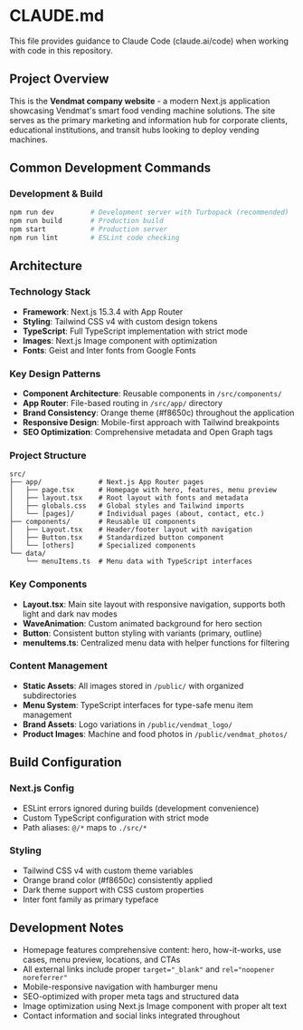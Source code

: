# CLAUDE.md

This file provides guidance to Claude Code (claude.ai/code) when working with code in this repository.

## Project Overview

This is the **Vendmat company website** - a modern Next.js application showcasing Vendmat's smart food vending machine solutions. The site serves as the primary marketing and information hub for corporate clients, educational institutions, and transit hubs looking to deploy vending machines.

## Common Development Commands

### Development & Build
```bash
npm run dev         # Development server with Turbopack (recommended)
npm run build       # Production build
npm start           # Production server
npm run lint        # ESLint code checking
```

## Architecture

### Technology Stack
- **Framework**: Next.js 15.3.4 with App Router
- **Styling**: Tailwind CSS v4 with custom design tokens
- **TypeScript**: Full TypeScript implementation with strict mode
- **Images**: Next.js Image component with optimization
- **Fonts**: Geist and Inter fonts from Google Fonts

### Key Design Patterns
- **Component Architecture**: Reusable components in `/src/components/`
- **App Router**: File-based routing in `/src/app/` directory
- **Brand Consistency**: Orange theme (#f8650c) throughout the application
- **Responsive Design**: Mobile-first approach with Tailwind breakpoints
- **SEO Optimization**: Comprehensive metadata and Open Graph tags

### Project Structure
```
src/
├── app/              # Next.js App Router pages
│   ├── page.tsx      # Homepage with hero, features, menu preview
│   ├── layout.tsx    # Root layout with fonts and metadata
│   ├── globals.css   # Global styles and Tailwind imports
│   └── [pages]/      # Individual pages (about, contact, etc.)
├── components/       # Reusable UI components
│   ├── Layout.tsx    # Header/footer layout with navigation
│   ├── Button.tsx    # Standardized button component
│   └── [others]      # Specialized components
└── data/
    └── menuItems.ts  # Menu data with TypeScript interfaces
```

### Key Components
- **Layout.tsx**: Main site layout with responsive navigation, supports both light and dark nav modes
- **WaveAnimation**: Custom animated background for hero section
- **Button**: Consistent button styling with variants (primary, outline)
- **menuItems.ts**: Centralized menu data with helper functions for filtering

### Content Management
- **Static Assets**: All images stored in `/public/` with organized subdirectories
- **Menu System**: TypeScript interfaces for type-safe menu item management
- **Brand Assets**: Logo variations in `/public/vendmat_logo/`
- **Product Images**: Machine and food photos in `/public/vendmat_photos/`

## Build Configuration

### Next.js Config
- ESLint errors ignored during builds (development convenience)
- Custom TypeScript configuration with strict mode
- Path aliases: `@/*` maps to `./src/*`

### Styling
- Tailwind CSS v4 with custom theme variables
- Orange brand color (#f8650c) consistently applied
- Dark theme support with CSS custom properties
- Inter font family as primary typeface

## Development Notes

- Homepage features comprehensive content: hero, how-it-works, use cases, menu preview, locations, and CTAs
- All external links include proper `target="_blank"` and `rel="noopener noreferrer"`
- Mobile-responsive navigation with hamburger menu
- SEO-optimized with proper meta tags and structured data
- Image optimization using Next.js Image component with proper alt text
- Contact information and social links integrated throughout